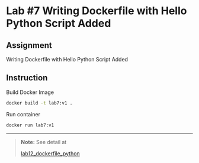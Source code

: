 # Lab #7 Writing Dockerfile with Hello Python Script Added

## Assignment

Writing Dockerfile with Hello Python Script Added

## Instruction

Build Docker Image

```sh
docker build -t lab7:v1 .
```

Run container

```sh
docker run lab7:v1
```

---

> **Note:** See detail at
>
> [lab12_dockerfile_python](https://dockerlabs.collabnix.com/beginners/dockerfile/lab_dockerfile_python.html)
